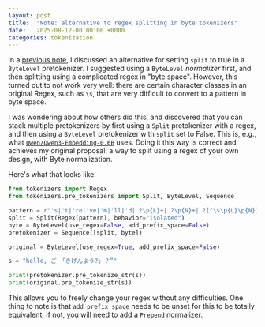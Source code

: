```yaml
---
layout: post
title:  "Note: alternative to regex splitting in byte tokenizers"
date:   2025-08-12-00:00:00 +0000
categories: tokenization 
---
```


In a [previous note](_posts/2025-08-10-note-byte.markdown), I discussed an alternative for setting `split` to true in a `ByteLevel` pretokenizer. I suggested using a `ByteLevel` _normalizer_ first, and then splitting using a complicated regex in "byte space". However, this turned out to not work very well: there are certain character classes in an original Regex, such as `\s`, that are very difficult to convert to a pattern in byte space.

I was wondering about how others did this, and discovered that you can stack multiple pretokenizers by first using a `Split` pretokenizer with a regex, and then using a `ByteLevel` pretokenizer with `split` set to False. This is, e.g., what [`Qwen/Qwen3-Embedding-0.6B`](https://huggingface.co/Qwen/Qwen3-Embedding-0.6B) uses. Doing it this way is correct and achieves my original proposal: a way to split using a regex of your own design, with Byte normalization.

Here's what that looks like:

```python
from tokenizers import Regex
from tokenizers.pre_tokenizers import Split, ByteLevel, Sequence

pattern = r"'s|'t|'re|'ve|'m|'ll|'d| ?\p{L}+| ?\p{N}+| ?[^\s\p{L}\p{N}]+|\s+(?!\S)|\s+"
split = Split(Regex(pattern), behavior="isolated")
byte = ByteLevel(use_regex=False, add_prefix_space=False)
pretokenizer = Sequence([split, byte])

original = ByteLevel(use_regex=True, add_prefix_space=False)

s = "hello, ご　「きげんよう?」？”" 

print(pretokenizer.pre_tokenize_str(s))
print(original.pre_tokenize_str(s))
```

This allows you to freely change your regex without any difficulties. One thing to note is that `add_prefix_space` needs to be unset for this to be totally equivalent. If not, you will need to add a `Prepend` normalizer.